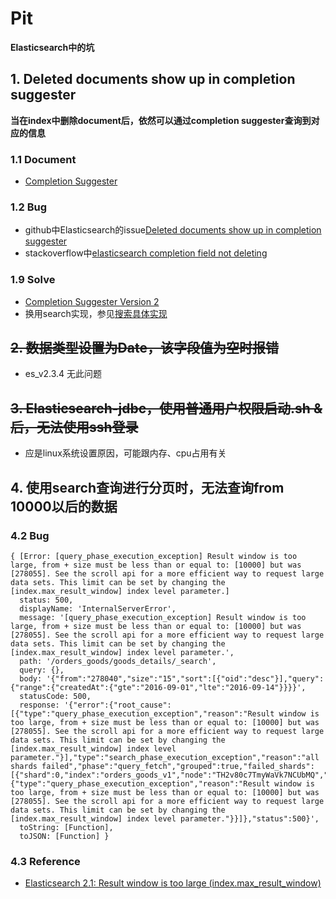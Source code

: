 
# Pit

**Elasticsearch中的坑**

## 1. Deleted documents show up in completion suggester
**当在index中删除document后，依然可以通过completion suggester查询到对应的信息**
### 1.1 Document
* [Completion Suggester](https://www.elastic.co/guide/en/elasticsearch/reference/current/search-suggesters-completion.html)

### 1.2 Bug
* github中Elasticsearch的issue[Deleted documents show up in completion suggester](https://github.com/elastic/elasticsearch/issues/7761)
* stackoverflow中[elasticsearch completion field not deleting](http://stackoverflow.com/questions/27074593/elasticsearch-completion-field-not-deleting)

### 1.9 Solve
* [Completion Suggester Version 2](https://github.com/elastic/elasticsearch/issues/8909)
* 换用search实现，参见[搜索具体实现](./search/readme.md)


## ~~2. 数据类型设置为Date，该字段值为空时报错~~
* es_v2.3.4 无此问题

## ~~3. Elasticsearch-jdbc，使用普通用户权限启动.sh &后，无法使用ssh登录~~
* 应是linux系统设置原因，可能跟内存、cpu占用有关

## 4. 使用search查询进行分页时，无法查询from 10000以后的数据

### 4.2 Bug
```
{ [Error: [query_phase_execution_exception] Result window is too large, from + size must be less than or equal to: [10000] but was [278055]. See the scroll api for a more efficient way to request large data sets. This limit can be set by changing the [index.max_result_window] index level parameter.]
  status: 500,
  displayName: 'InternalServerError',
  message: '[query_phase_execution_exception] Result window is too large, from + size must be less than or equal to: [10000] but was [278055]. See the scroll api for a more efficient way to request large data sets. This limit can be set by changing the [index.max_result_window] index level parameter.',
  path: '/orders_goods/goods_details/_search',
  query: {},
  body: '{"from":"278040","size":"15","sort":[{"oid":"desc"}],"query":{"range":{"createdAt":{"gte":"2016-09-01","lte":"2016-09-14"}}}}',
  statusCode: 500,
  response: '{"error":{"root_cause":[{"type":"query_phase_execution_exception","reason":"Result window is too large, from + size must be less than or equal to: [10000] but was [278055]. See the scroll api for a more efficient way to request large data sets. This limit can be set by changing the [index.max_result_window] index level parameter."}],"type":"search_phase_execution_exception","reason":"all shards failed","phase":"query_fetch","grouped":true,"failed_shards":[{"shard":0,"index":"orders_goods_v1","node":"TH2v80c7TmyWaVk7NCUbMQ","reason":{"type":"query_phase_execution_exception","reason":"Result window is too large, from + size must be less than or equal to: [10000] but was [278055]. See the scroll api for a more efficient way to request large data sets. This limit can be set by changing the [index.max_result_window] index level parameter."}}]},"status":500}',
  toString: [Function],
  toJSON: [Function] }
```
### 4.3 Reference
* [Elasticsearch 2.1: Result window is too large (index.max_result_window)](http://stackoverflow.com/questions/35206409/elasticsearch-2-1-result-window-is-too-large-index-max-result-window)
